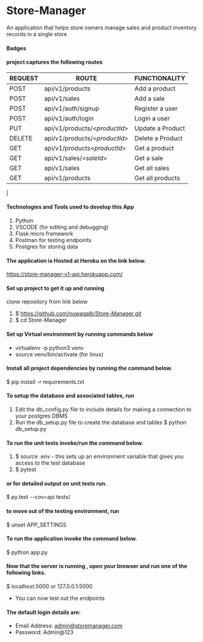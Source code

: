 # Store-Manager
An application that helps store owners manage sales and product inventory records 
in a single store


#### Badges

#### project captures the following routes 

| REQUEST | ROUTE | FUNCTIONALITY |
| ------- | ----- | ------------- |
| POST | api/v1/products | Add a product |
| POST | api/v1/sales | Add a sale |
| POST | api/v1/auth/signup | Register a user |
| POST | api/v1/auth/login | Login a user |
| PUT | api/v1/products/<_productId_> | Update a Product |
| DELETE | api/v1/products/<_productId_> | Delete a Product |
| GET | api/v1/products<_productId_> | Get a product |
| GET | api/v1/sales/<_saleId_> | Get a sale |
| GET | api/v1/sales | Get all sales |
| GET | api/v1/products | Get all products |
| 

#### Technologies and Tools used to develop this App

1. Python
2. VSCODE (for editing and debugging)
3. Flask micro framework
4. Postman for testing endpoints
5. Postgres for storing data


#### The application is Hosted at Heroku on the link below.
https://store-manager-v1-api.herokuapp.com/

#### Set up project to get it up and running

clone repository from link below

1. $ https://github.com/nuwagalb/Store-Manager.git
2. $ cd Store-Manager

#### Set up Virtual environment by running commands below

- virtualenv -p python3 venv
- source venv/bin/activate (for linux)

#### Install all project dependencies by running the command below.

$ pip install -r requirements.txt

#### To setup the database and associated tables, run
1. Edit the db_config.py file to include details for making 
   a connection to your postgres DBMS
2. Run the db_setup.py file to create the database and tables
   $ python db_setup.py

#### To run the unit tests invoke/run the command below.
1. $ source .env - this sets up an environment variable that gives you access to the test database
2. $ pytest

#### or for detailed output on unit tests run.

$ py.test --cov=api tests/

#### to move out of the testing environment, run
$ unset APP_SETTINGS

#### To run the application invoke the command below.

$ python app.py

#### Now that the server is running , open your browser and run one of the following links.

$ localhost:5000 or 127.0.0.1:5000
- You can now test out the endpoints

#### The default login details are:
- Email Address: admin@storemanager.com
- Password: Admin@123

